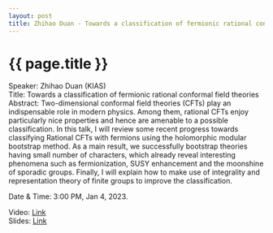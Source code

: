 ```yaml
---
layout: post
title: Zhihao Duan - Towards a classification of fermionic rational conformal field theories
---
```


{{ page.title }}
================

Speaker: Zhihao Duan (KIAS)  
Title: Towards a classification of fermionic rational conformal field theories  
Abstract:  Two-dimensional conformal field theories (CFTs) play an indispensable role in modern physics. Among them, rational CFTs enjoy particularly nice properties and hence are amenable to a possible classification. In this talk, I will review some recent progress towards classifying Rational CFTs with fermions using the holomorphic modular bootstrap method. As a main result, we successfully bootstrap theories having small number of characters, which already reveal interesting phenomena such as fermionization, SUSY enhancement and the moonshine of sporadic groups. Finally, I will explain how to make use of integrality and representation theory of finite groups to improve the classification.  

Date & Time: 3:00 PM, Jan 4, 2023.

Video: [Link]( )  
Slides: [Link]( )